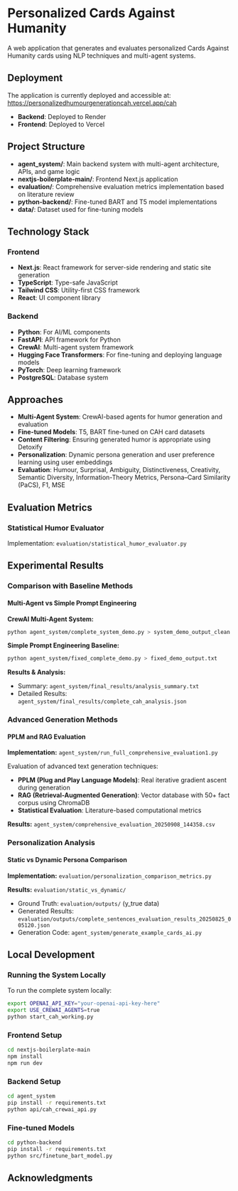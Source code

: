 # Personalized Cards Against Humanity

A web application that generates and evaluates personalized Cards Against Humanity cards using NLP techniques and multi-agent systems.

## Deployment

The application is currently deployed and accessible at:
https://personalizedhumourgenerationcah.vercel.app/cah

- **Backend**: Deployed to Render
- **Frontend**: Deployed to Vercel

## Project Structure

- **agent_system/**: Main backend system with multi-agent architecture, APIs, and game logic
- **nextjs-boilerplate-main/**: Frontend Next.js application
- **evaluation/**: Comprehensive evaluation metrics implementation based on literature review
- **python-backend/**: Fine-tuned BART and T5 model implementations
- **data/**: Dataset used for fine-tuning models

## Technology Stack

### Frontend
- **Next.js**: React framework for server-side rendering and static site generation
- **TypeScript**: Type-safe JavaScript
- **Tailwind CSS**: Utility-first CSS framework
- **React**: UI component library

### Backend
- **Python**: For AI/ML components
- **FastAPI**: API framework for Python
- **CrewAI**: Multi-agent system framework
- **Hugging Face Transformers**: For fine-tuning and deploying language models
- **PyTorch**: Deep learning framework
- **PostgreSQL**: Database system

## Approaches

- **Multi-Agent System**: CrewAI-based agents for humor generation and evaluation
- **Fine-tuned Models**: T5, BART fine-tuned on CAH card datasets
- **Content Filtering**: Ensuring generated humor is appropriate using Detoxify
- **Personalization**: Dynamic persona generation and user preference learning using user embeddings
- **Evaluation**: Humour, Surprisal, Ambiguity, Distinctiveness, Creativity, Semantic Diversity, Information-Theory Metrics, Persona–Card Similarity (PaCS), F1, MSE

## Evaluation Metrics

### Statistical Humor Evaluator
Implementation: `evaluation/statistical_humor_evaluator.py`

## Experimental Results

### Comparison with Baseline Methods

#### Multi-Agent vs Simple Prompt Engineering

**CrewAI Multi-Agent System:**
```bash
python agent_system/complete_system_demo.py > system_demo_output_clean.txt
```

**Simple Prompt Engineering Baseline:**
```bash
python agent_system/fixed_complete_demo.py > fixed_demo_output.txt
```

**Results & Analysis:**
- Summary: `agent_system/final_results/analysis_summary.txt`
- Detailed Results: `agent_system/final_results/complete_cah_analysis.json`

### Advanced Generation Methods

#### PPLM and RAG Evaluation
**Implementation:** `agent_system/run_full_comprehensive_evaluation1.py`

Evaluation of advanced text generation techniques:
- **PPLM (Plug and Play Language Models)**: Real iterative gradient ascent during generation
- **RAG (Retrieval-Augmented Generation)**: Vector database with 50+ fact corpus using ChromaDB
- **Statistical Evaluation**: Literature-based computational metrics

**Results:** `agent_system/comprehensive_evaluation_20250908_144358.csv`

### Personalization Analysis

#### Static vs Dynamic Persona Comparison
**Implementation:** `evaluation/personalization_comparison_metrics.py`

**Results:** `evaluation/static_vs_dynamic/`

- Ground Truth: `evaluation/outputs/` (y_true data)
- Generated Results: `evaluation/outputs/complete_sentences_evaluation_results_20250825_005120.json`
- Generation Code: `agent_system/generate_example_cards_ai.py`



## Local Development

### Running the System Locally

To run the complete system locally:

```bash
export OPENAI_API_KEY="your-openai-api-key-here"
export USE_CREWAI_AGENTS=true
python start_cah_working.py
```

### Frontend Setup
```bash
cd nextjs-boilerplate-main
npm install
npm run dev
```

### Backend Setup
```bash
cd agent_system
pip install -r requirements.txt
python api/cah_crewai_api.py
```

### Fine-tuned Models
```bash
cd python-backend
pip install -r requirements.txt
python src/finetune_bart_model.py
```

## Acknowledgments
